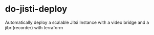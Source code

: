 # do-jisti-deploy
Automatically deploy a scalable Jitsi Instance with a video bridge and a jibri(recorder) with terraform
